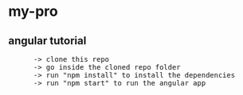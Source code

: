 # my-pro
angular tutorial
---------------
<html>
  <body>
    <pre>
      -> clone this repo
      -> go inside the cloned repo folder
      -> run "npm install" to install the dependencies
      -> run "npm start" to run the angular app
    </pre>
  </body>
</html>
